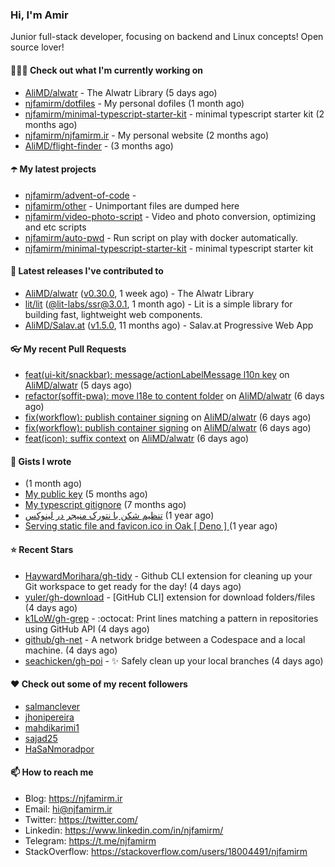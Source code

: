 ### Hi, I'm Amir

Junior full-stack developer, focusing on backend and Linux concepts!
Open source lover!

#### 👨🏻‍💻 Check out what I'm currently working on

- [AliMD/alwatr](https://github.com/AliMD/alwatr) - The Alwatr Library (5 days ago)
- [njfamirm/dotfiles](https://github.com/njfamirm/dotfiles) - My personal dofiles (1 month ago)
- [njfamirm/minimal-typescript-starter-kit](https://github.com/njfamirm/minimal-typescript-starter-kit) - minimal typescript starter kit (2 months ago)
- [njfamirm/njfamirm.ir](https://github.com/njfamirm/njfamirm.ir) - My personal website (2 months ago)
- [AliMD/flight-finder](https://github.com/AliMD/flight-finder) -  (3 months ago)

#### ☂️ My latest projects

- [njfamirm/advent-of-code](https://github.com/njfamirm/advent-of-code) - 
- [njfamirm/other](https://github.com/njfamirm/other) - Unimportant files are dumped here
- [njfamirm/video-photo-script](https://github.com/njfamirm/video-photo-script) - Video and photo conversion, optimizing and etc scripts
- [njfamirm/auto-pwd](https://github.com/njfamirm/auto-pwd) - Run script on play with docker automatically.
- [njfamirm/minimal-typescript-starter-kit](https://github.com/njfamirm/minimal-typescript-starter-kit) - minimal typescript starter kit

#### 🎉 Latest releases I've contributed to

- [AliMD/alwatr](https://github.com/AliMD/alwatr) ([v0.30.0](https://github.com/AliMD/alwatr/releases/tag/v0.30.0), 1 week ago) - The Alwatr Library
- [lit/lit](https://github.com/lit/lit) ([@lit-labs/ssr@3.0.1](https://github.com/lit/lit/releases/tag/%40lit-labs/ssr%403.0.1), 1 month ago) - Lit is a simple library for building fast, lightweight web components.
- [AliMD/Salav.at](https://github.com/AliMD/Salav.at) ([v1.5.0](https://github.com/AliMD/Salav.at/releases/tag/v1.5.0), 11 months ago) - Salav.at Progressive Web App

#### 👓 My recent Pull Requests

- [feat(ui-kit/snackbar): message/actionLabelMessage l10n key](https://github.com/AliMD/alwatr/pull/926) on [AliMD/alwatr](https://github.com/AliMD/alwatr) (5 days ago)
- [refactor(soffit-pwa): move l18e to content folder](https://github.com/AliMD/alwatr/pull/922) on [AliMD/alwatr](https://github.com/AliMD/alwatr) (6 days ago)
- [fix(workflow): publish container signing](https://github.com/AliMD/alwatr/pull/921) on [AliMD/alwatr](https://github.com/AliMD/alwatr) (6 days ago)
- [fix(workflow): publish container signing](https://github.com/AliMD/alwatr/pull/920) on [AliMD/alwatr](https://github.com/AliMD/alwatr) (6 days ago)
- [feat(icon): suffix context](https://github.com/AliMD/alwatr/pull/919) on [AliMD/alwatr](https://github.com/AliMD/alwatr) (6 days ago)

#### 📓 Gists I wrote

- [](https://gist.github.com/022d07ecd84e69ad31ef0bcd32d86b59) (1 month ago)
- [My public key](https://gist.github.com/879f720c9ca74a0934ce571b7285ed34) (5 months ago)
- [My typescript gitignore](https://gist.github.com/6a40b1912daab3f91a02a7b53f3f76c3) (7 months ago)
- [تنظیم شکن با نتورک منیجر در لینوکس](https://gist.github.com/cc40c344e89bdcdf77085cbf1fc05162) (1 year ago)
- [Serving static file and favicon.ico in Oak [ Deno ] ](https://gist.github.com/9bcaca2b6a672e729c099193b4aafe9f) (1 year ago)

#### ⭐ Recent Stars

- [HaywardMorihara/gh-tidy](https://github.com/HaywardMorihara/gh-tidy) - Github CLI extension for cleaning up your Git workspace to get ready for the day! (4 days ago)
- [yuler/gh-download](https://github.com/yuler/gh-download) - [GitHub CLI] extension for download folders/files (4 days ago)
- [k1LoW/gh-grep](https://github.com/k1LoW/gh-grep) - :octocat: Print lines matching a pattern in repositories using GitHub API (4 days ago)
- [github/gh-net](https://github.com/github/gh-net) - A network bridge between a Codespace and a local machine. (4 days ago)
- [seachicken/gh-poi](https://github.com/seachicken/gh-poi) - ✨ Safely clean up your local branches (4 days ago)

#### ♥️ Check out some of my recent followers

- [salmanclever](https://github.com/salmanclever)
- [jhonipereira](https://github.com/jhonipereira)
- [mahdikarimi1](https://github.com/mahdikarimi1)
- [sajad25](https://github.com/sajad25)
- [HaSaNmoradpor](https://github.com/HaSaNmoradpor)

#### 📫 How to reach me

- Blog: https://njfamirm.ir
- Email: hi@njfamirm.ir
- Twitter: https://twitter.com/
- Linkedin: https://www.linkedin.com/in/njfamirm/
- Telegram: https://t.me/njfamirm
- StackOverflow: https://stackoverflow.com/users/18004491/njfamirm
